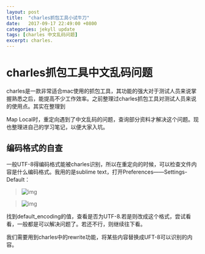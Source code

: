 ```yaml
---
layout: post
title:  "charles抓包工具小试牛刀"
date:   2017-09-17 22:49:00 +0800
categories: jekyll update
tags: [charles 中文乱码问题]
excerpt: charles.
---
```

 
# charles抓包工具中文乱码问题

charles是一款非常适合mac使用的抓包工具，其功能的强大对于测试人员来说掌握熟悉之后，能提高不少工作效率。之前整理过charles抓包工具对测试人员来说的使用点。其实在整理到

Map Local时，重定向遇到了中文乱码的问题，查询部分资料才解决这个问题。现也整理进自己的学习笔记，以便大家入坑。

## 编码格式的自查 

一般UTF-8得编码格式能被charles识别，所以在重定向的时候，可以检查文件内容是什么编码格式。我用的是sublime text，打开Preferences——Settings-Default：

> ![img](https://i.loli.net/2017/09/17/59be6a3e74008.png)

> ![img](https://i.loli.net/2017/09/17/59be6a4654d02.png)

找到default_encoding的值，查看是否为UTF-8.若是则改成这个格式，尝试看看，一般都是可以解决问题了。若还不行，则继续往下看。

我们需要用到charles中的rewrite功能，将某些内容替换成UFT-8可以识别的内容。

